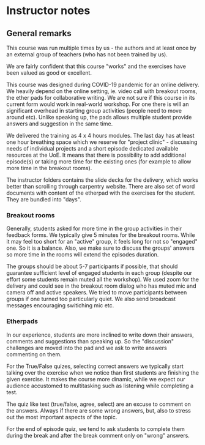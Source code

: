 # Instructor notes

## General remarks

This course was run multiple times by us - the authors and at least once by an external group of teachers (who has not been trained by us).

We are fairly confident that this course "works" and the exercises have been valued as good or excellent.

This course was designed during COVID-19 pandemic for an online delivery.
We heavily depend on the online setting, ie. video call with breakout rooms, the ether pads for collaborative writing. 
We are not sure if this course in its current form would work in real-world workshop. For one there is will an significant overhead in starting group activities (people need to move around etc).
Unlike speaking up, the pads allows multiple student provide answers and suggestion in the same time. 

We delivered the training as 4 x 4 hours modules. The last day has at least one hour breathing space which we reserve for "project clinic" - discussing needs of individual projects 
and a short episode dedicated available resources at the UoE.
It means that there is possibility to add additional episode(s) or taking more time for the existing ones (for example to allow more time in the breakout rooms). 

The instructor folders contains the slide decks for the delivery, which works better than scrolling through carpentry website.
There are also set of word documents with content of the etherpad with the exercises for the student. 
They are bundled into "days". 

### Breakout rooms

Generally, students asked for more time in the group activities in their feedback forms. 
We typically give 5 minutes for the breakout rooms. While it may feel too short for an "active" group, it feels long for not so "engaged" one. So it is a balance. 
Also, we make sure to discuss the groups' answers so more time in the rooms will extend the episodes duration.

The groups should be about 5-7 participants if possible, that should guarantee sufficient level of engaged students in each group (despite our effort some students remain muted all the workshop).
We used zoom for the delivery and could see in the breakout room dialog who has muted mic and camera off and active speakers.
We tried to move participants between groups if one turned too particularly quiet.
We also send broadcast messages encouraging switiching mic etc.

### Etherpads

In our experience, students are more inclined to write down their answers, comments and suggestions than speaking up. So the "discussion" challenges are moved into the pad and we ask to write answers commenting on them.

For the True/False quizes, selecting correct answers we typically start talking over the exercise when we notice than first students are finishing the given exercise. 
It makes the course more dinamic, while we expect our audience accustomed to multitasking such as listening while completing a test.

The quiz like test (true/false, agree, select) are an excuse to comment on the answers. Always if there are some wrong answers, but, also to stress out the most important aspects of the topic.

For the end of episode quiz, we tend to ask students to complete them during the break and after the break comment only on "wrong" answers.



